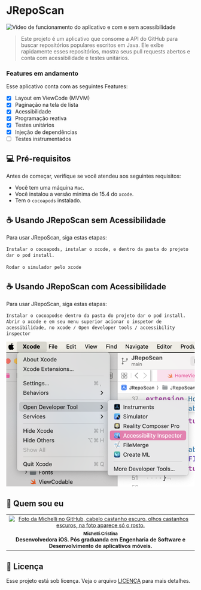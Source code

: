 # JRepoScan

<img src="gif-repo.gif" alt="Vídeo de funcionamento do aplicativo e com e sem acessibilidade">

> Este projeto é um aplicativo que consome a API do GitHub para buscar repositórios populares escritos em Java. Ele exibe rapidamente esses repositórios, mostra seus pull requests abertos e conta com acessibilidade e testes unitários.

### Features em andamento

Esse aplicativo conta com as seguintes Features:

- [x] Layout em ViewCode (MVVM)
- [x] Paginação na tela de lista
- [x] Acessibilidade
- [x] Programação reativa
- [x] Testes unitários
- [x] Injeção de dependências
- [ ] Testes instrumentados

## 💻 Pré-requisitos

Antes de começar, verifique se você atendeu aos seguintes requisitos:

- Você tem uma máquina `Mac`.
- Você instalou a versão minima de 15.4 do `xcode`.
- Tem o `cocoapods` instalado.

## ☕ Usando JRepoScan sem Acessibilidade

Para usar JRepoScan, siga estas etapas:

```
Instalar o cocoapods, instalar o xcode, e dentro da pasta do projeto dar o pod install.

Rodar o simulador pelo xcode
```

## ☕ Usando JRepoScan com Acessibilidade

Para usar JRepoScan, siga estas etapas:

```
Instalar o cocoapodse dentro da pasta do projeto dar o pod install.
Abrir o xcode e em seu menu superior acionar o inspetor de acessibilidade, no xcode / Open developer tools / accessibility inspector

```
<img src="example.png" alt="Imagem mostrando onde fica o inspetor de acessibilidade">

## 🤝 Quem sou eu

<table>
  <tr>
    <td align="center">
      <a href="#" title="defina o título do link">
        <img src="https://avatars.githubusercontent.com/u/46427993?v=4" width="100px;" alt="Foto da Michelli no GitHub, cabelo castanho escuro, olhos castanhos escuros, na foto aparece só o rosto."/><br>
        <sub>
          <b>Michelli Cristina</b>
        </sub>
        </a>
        <div>
          <b>Desenvolvedora iOS. Pós graduanda em Engenharia de Software e Desenvolvimento de aplicativos móveis.</b>
        </div>
    </td>
  </tr>
</table>

## 📝 Licença

Esse projeto está sob licença. Veja o arquivo [LICENÇA](LICENSE.md) para mais detalhes.
